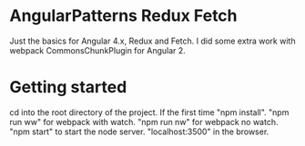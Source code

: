 # AngularPatterns Redux Fetch

Just the basics for Angular 4.x, Redux and Fetch. I did some extra work with webpack CommonsChunkPlugin for Angular 2.

# Getting started

cd into the root directory of the project. If the first time "npm install". "npm run ww" for webpack with watch.
"npm run nw" for webpack no watch. "npm start" to start the node server. "localhost:3500" in the browser.

